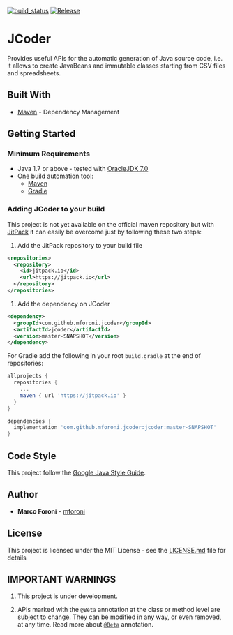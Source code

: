 [![build_status](https://travis-ci.org/mforoni/jcoder.svg?branch=master)](https://travis-ci.org/mforoni/jcoder)
[![Release](https://jitpack.io/v/com.github.mforoni/jcoder.svg)](https://jitpack.io/#com.github.mforoni/jcoder)

# JCoder

Provides useful APIs for the automatic generation of Java source code, i.e. it allows to create JavaBeans and immutable classes starting from CSV files and spreadsheets.

## Built With

* [Maven](https://maven.apache.org) - Dependency Management

## Getting Started

### Minimum Requirements

* Java 1.7 or above - tested with [OracleJDK 7.0](http://www.oracle.com/technetwork/java/javase/downloads/java-archive-downloads-javase7-521261.html)
* One build automation tool:
  * [Maven](https://maven.apache.org/download.cgi)
  * [Gradle](https://gradle.org/)

### Adding JCoder to your build

This project is not yet available on the official maven repository but with [JitPack](https://jitpack.io/) 
it can easily be overcome just by following these two steps:

1. Add the JitPack repository to your build file

```xml
<repositories>
  <repository>
    <id>jitpack.io</id>
    <url>https://jitpack.io</url>
  </repository>
</repositories>
```

1. Add the dependency on JCoder

```xml
<dependency>
  <groupId>com.github.mforoni.jcoder</groupId>
  <artifactId>jcoder</artifactId>
  <version>master-SNAPSHOT</version>
</dependency>
```

For Gradle add the following in your root `build.gradle` at the end of repositories:

```gradle
allprojects {
  repositories {
    ...
    maven { url 'https://jitpack.io' }
  }
}

dependencies {
  implementation 'com.github.mforoni.jcoder:jcoder:master-SNAPSHOT'
}
```

## Code Style

This project follow the [Google Java Style Guide](https://google.github.io/styleguide/javaguide.html).


## Author

* **Marco Foroni** - [mforoni](https://github.com/mforoni)

## License

This project is licensed under the MIT License - see the [LICENSE.md](https://github.com/mforoni/jcoder/blob/master/LICENSE) file for details

## IMPORTANT WARNINGS

1. This project is under development.

1. APIs marked with the `@Beta` annotation at the class or method level
are subject to change. They can be modified in any way, or even
removed, at any time. Read more about [`@Beta`](https://github.com/google/guava#important-warnings) annotation.
